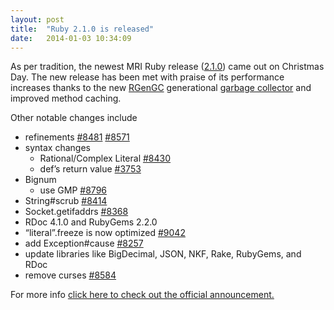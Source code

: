 ```yaml
---
layout: post
title:  "Ruby 2.1.0 is released"
date:   2014-01-03 10:34:09
---
```


As per tradition, the newest MRI Ruby release (<a href="https://www.ruby-lang.org/en/news/2013/12/25/ruby-2-1-0-is-released/" target="_blank">2.1.0</a>) came out on Christmas Day. The new release has been met with praise of its performance increases thanks to the new <a href="http://www.infoq.com/news/2013/12/ruby21" target="_blank">RGenGC</a> generational <a href="http://www.i-programmer.info/news/98-languages/6807-ruby-21-with-better-garbage-collection.html" target="_blank">garbage collector</a> and improved method caching.

Other notable changes include
<ul>
	<li>refinements <a href="https://bugs.ruby-lang.org/issues/8481" target="_blank">#8481</a> <a href="https://bugs.ruby-lang.org/issues/8571" target="_blank">#8571</a></li>
	<li>syntax changes
<ul>
	<li>Rational/Complex Literal <a href="https://bugs.ruby-lang.org/issues/8430" target="_blank">#8430</a></li>
	<li>def’s return value <a href="https://bugs.ruby-lang.org/issues/3753" target="_blank">#3753</a></li>
</ul>
</li>
	<li>Bignum
<ul>
	<li>use GMP <a href="https://bugs.ruby-lang.org/issues/8796" target="_blank">#8796</a></li>
</ul>
</li>
	<li>String#scrub <a href="https://bugs.ruby-lang.org/issues/8414" target="_blank">#8414</a></li>
	<li>Socket.getifaddrs <a href="https://bugs.ruby-lang.org/issues/8368" target="_blank">#8368</a></li>
	<li>RDoc 4.1.0 and RubyGems 2.2.0</li>
	<li>“literal”.freeze is now optimized <a href="https://bugs.ruby-lang.org/issues/9042" target="_blank">#9042</a></li>
	<li>add Exception#cause <a href="https://bugs.ruby-lang.org/issues/8257" target="_blank">#8257</a></li>
	<li>update libraries like BigDecimal, JSON, NKF, Rake, RubyGems, and RDoc</li>
	<li>remove curses <a href="https://bugs.ruby-lang.org/issues/8584" target="_blank">#8584</a></li>
</ul>
For more info <a href="http://www.ruby-lang.org/en/news/2013/12/25/ruby-2-1-0-is-released/" target="_blank">click here to check out the official announcement.</a>